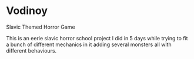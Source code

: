 # Vodinoy
Slavic Themed Horror Game 

This is an eerie slavic horror school project I did in 5 days while trying to fit a bunch of different mechanics in it adding several monsters all with different behaviours. 
